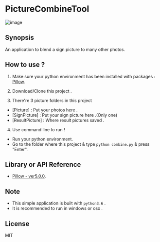 # PictureCombineTool
![image]()
## Synopsis

An application to blend a sign picture to many other photos. 

## How to use ?

1. Make sure your python environment has been installed with packages : [Pillow](https://pypi.python.org/pypi/Pillow/5.0.0).

2. Download/Clone this project .

3. There're 3 picture folders in this project
  + [Picture] : Put your photos here .
  + [SignPicture] : Put your sign picture here .(Only one)
  + [ResultPicture] : Where result pictures saved .

4. Use command line to run ! 
  + Run your python environment.
  + Go to the folder where this project & type `python combine.py` & press "Enter".

## Library or API Reference

* [Pillow - ver5.0.0](https://pypi.python.org/pypi/Pillow/5.0.0).

## Note
+ This simple application is built with `python3.6` .
+ It is recommended to run in windows or osx .

## License
MIT
